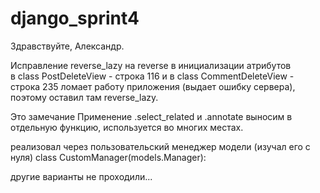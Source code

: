 # django_sprint4

Здравствуйте, Александр.

Исправление reverse_lazy на reverse в инициализации атрибутов  
в class PostDeleteView - строка 116 и 
в class CommentDeleteView - строка 235 
ломает работу приложения (выдает ошибку сервера),
поэтому оставил там reverse_lazy.


Это замечание 
Применение  .select_related и .annotate выносим в отдельную функцию, 
используется во многих местах.

реализовал через пользовательский менеджер модели (изучал его с нуля)
class CustomManager(models.Manager):

другие варианты не проходили...
